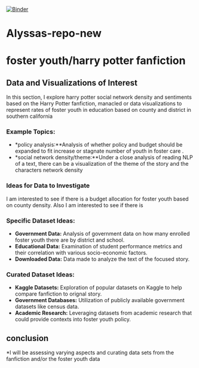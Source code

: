 
[![Binder](https://mybinder.org/badge_logo.svg)](https://mybinder.org/v2/gh/adehaven/Alyssas-repo-new/main)

# Alyssas-repo-new
# foster youth/harry potter fanfiction 

## Data and Visualizations of Interest
In this section, I explore harry potter social network density and sentiments based on the Harry Potter fanfiction, manacled or data visualizations to represent rates of foster youth in education based on county and district in southern california 
### Example Topics:
- *policy analysis:**Analysis of whether policy and budget should be expanded to fit increase or stagnate number of youth in foster care .
- *social network density/theme:**Under a close analysis of reading NLP of a text, there can be a visualization of the theme of the story and the characters network density

### Ideas for Data to Investigate
I am interested to see if there is a budget allocation for foster youth based on county density. Also I am interested to see if there is 

### Specific Dataset Ideas:
- **Government Data:** Analysis of government data on how many enrolled foster youth there are by district and school.
- **Educational Data:** Examination of student performance metrics and their correlation with various socio-economic factors.
- **Downloaded Data:** Data made to analyze the text of the focused story. 


### Curated Dataset Ideas:
- **Kaggle Datasets:** Exploration of popular datasets on Kaggle to help compare fanfiction to orignal story.
- **Government Databases:** Utilization of publicly available government datasets like census data.
- **Academic Research:** Leveraging datasets from academic research that could provide contexts into foster youth policy.


## conclusion 
*I will be assessing varying aspects and curating data sets from the fanfiction and/or the foster youth data
